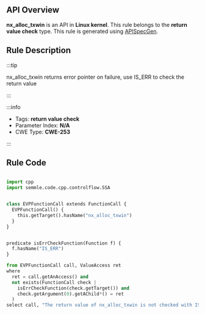 ---
---


## API Overview
**nx_alloc_txwin** is an API in **Linux kernel**. This rule belongs to the **return value check** type. This rule is generated using [APISpecGen](../../tools/APISpecGen).
## Rule Description

:::tip

nx_alloc_txwin returns error pointer on failure, use IS_ERR to check the return value

:::

:::info

- Tags: **return value check**
- Parameter Index: **N/A**
- CWE Type: **CWE-253**

:::

## Rule Code
```python

import cpp
import semmle.code.cpp.controlflow.SSA


class EVPFunctionCall extends FunctionCall {
  EVPFunctionCall() {
    this.getTarget().hasName("nx_alloc_txwin")
  }
}


predicate isErrCheckFunction(Function f) {
  f.hasName("IS_ERR") 
}

from EVPFunctionCall call, ValueAccess ret
where
  ret = call.getAnAccess() and
  not exists(FunctionCall check |
    isErrCheckFunction(check.getTarget()) and
    check.getArgument(0).getAChild*() = ret
  )
select call, "The return value of nx_alloc_txwin is not checked with IS_ERR."
    
```